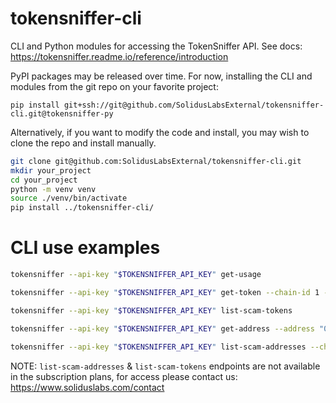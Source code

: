 # tokensniffer-cli

CLI and Python modules for accessing the TokenSniffer API.
See docs:
https://tokensniffer.readme.io/reference/introduction

PyPI packages may be released over time.
For now, installing the CLI and modules from the git repo on your favorite project:

```shell
pip install git+ssh://git@github.com/SolidusLabsExternal/tokensniffer-cli.git@tokensniffer-py
```

Alternatively, if you want to modify the code and install, you may wish to clone the repo and install manually.

```sh
git clone git@github.com:SolidusLabsExternal/tokensniffer-cli.git
mkdir your_project
cd your_project
python -m venv venv
source ./venv/bin/activate
pip install ../tokensniffer-cli/
```

# CLI use examples

```sh
tokensniffer --api-key "$TOKENSNIFFER_API_KEY" get-usage

tokensniffer --api-key "$TOKENSNIFFER_API_KEY" get-token --chain-id 1 --address "0xA0b86991c6218b36c1d19D4a2e9Eb0cE3606eB48"

tokensniffer --api-key "$TOKENSNIFFER_API_KEY" list-scam-tokens

tokensniffer --api-key "$TOKENSNIFFER_API_KEY" get-address --address "0x0000000000000000000000000000000000000000"

tokensniffer --api-key "$TOKENSNIFFER_API_KEY" list-scam-addresses --chain-id 1


```

NOTE:
`list-scam-addresses` & `list-scam-tokens` endpoints are not available in the subscription plans,
for access please contact us: https://www.soliduslabs.com/contact
